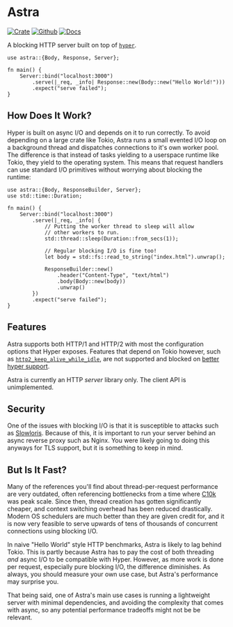 # Astra

[![Crate](https://img.shields.io/crates/v/astra?style=for-the-badge)](https://crates.io/crates/astra)
[![Github](https://img.shields.io/badge/github-astra-success?style=for-the-badge)](https://github.com/ibraheemdev/astra)
[![Docs](https://img.shields.io/badge/docs.rs-0.1.3-4d76ae?style=for-the-badge)](https://docs.rs/astra)

A blocking HTTP server built on top of [`hyper`](https://github.com/hyperium/hyper).

```rust,no_run
use astra::{Body, Response, Server};

fn main() {
    Server::bind("localhost:3000")
        .serve(|_req, _info| Response::new(Body::new("Hello World!")))
        .expect("serve failed");
}
```

## How Does It Work?

Hyper is built on async I/O and depends on it to run correctly. To avoid depending on a large crate like Tokio, Astra runs a small evented I/O loop on a background thread and dispatches connections to it's own worker pool. The difference is that instead of tasks yielding to a userspace runtime like Tokio, they yield to the operating system. This means that request handlers can use standard I/O primitives without worrying about blocking the runtime:

```rust,no_run
use astra::{Body, ResponseBuilder, Server};
use std::time::Duration;

fn main() {
    Server::bind("localhost:3000")
        .serve(|_req, _info| {
            // Putting the worker thread to sleep will allow
            // other workers to run.
            std::thread::sleep(Duration::from_secs(1));

            // Regular blocking I/O is fine too!
            let body = std::fs::read_to_string("index.html").unwrap();

            ResponseBuilder::new()
                .header("Content-Type", "text/html")
                .body(Body::new(body))
                .unwrap()
        })
        .expect("serve failed");
}
```

## Features

Astra supports both HTTP/1 and HTTP/2 with most the configuration options that Hyper exposes. Features that depend on Tokio however, such as [`http2_keep_alive_while_idle`](https://docs.rs/hyper/latest/hyper/client/struct.Builder.html#method.http2_keep_alive_while_idle), are not supported and blocked on [better hyper support](https://github.com/hyperium/hyper/issues/2846).

Astra is currently an HTTP *server* library only. The client API is unimplemented.

## Security

One of the issues with blocking I/O is that it is susceptible to attacks such as [Slowloris](https://www.cloudflare.com/learning/ddos/ddos-attack-tools/slowloris/). Because of this, it is important to run your server behind an async reverse proxy such as Nginx. You were likely going to doing this anyways for TLS support, but it is something to keep in mind.

## But Is It Fast?

Many of the references you'll find about thread-per-request performance are very outdated, often referencing bottlenecks from a time where [C10k](http://www.kegel.com/c10k.html) was peak scale. Since then, thread creation has gotten significantly cheaper, and context switching overhead has been reduced drastically. Modern OS schedulers are much better than they are given credit for, and it is now very feasible to serve upwards of tens of thousands of concurrent connections using blocking I/O.

In naive "Hello World" style HTTP benchmarks, Astra is likely to lag behind Tokio. This is partly because Astra has to pay the cost of both threading *and* async I/O to be compatible with Hyper. However, as more work is done per request, especially pure blocking I/O, the difference diminishes. As always, you should measure your own use case, but Astra's performance may surprise you.

That being said, one of Astra's main use cases is running a lightweight server with minimal dependencies, and avoiding the complexity that comes with async, so any potential performance tradeoffs might not be be relevant.
